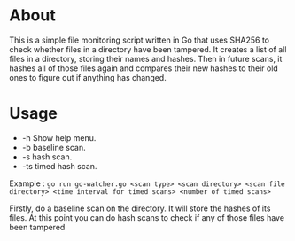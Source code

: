 # About

This is a simple file monitoring script written in Go that uses SHA256 to check whether files in a directory have been tampered.
It creates a list of all files in a directory, storing their names and hashes. Then in future scans, it hashes all of those files again and compares their new hashes to their old ones to figure out if anything has changed.

# Usage 

- -h Show help menu.
- -b baseline scan.
- -s hash scan.
- -ts timed hash scan.

Example : `go run go-watcher.go <scan type> <scan directory> <scan file directory> <time interval for timed scans> <number of timed scans>`

Firstly, do a baseline scan on the directory. It will store the hashes of its files. At this point you can do hash scans to check if any of those files have been tampered